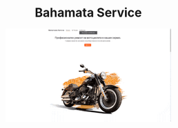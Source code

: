 <h1 align="center">Bahamata Service</h1> 
<p align="center">
  <img src="https://github.com/Captain-Leftovers/assets/blob/master/bahamata.gif" alt="Bahamata Service" >
</p>
